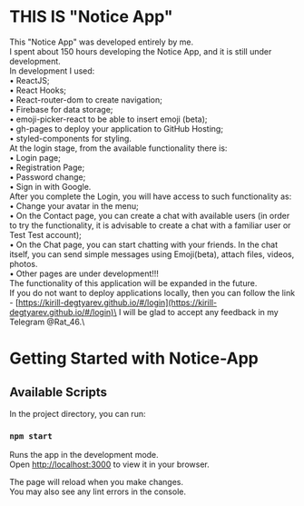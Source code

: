 # THIS IS "Notice App"

This "Notice App" was developed entirely by me.\
I spent about 150 hours developing the Notice App, and it is still under development.\
In development I used:\
• ReactJS;\
• React Hooks;\
• React-router-dom to create navigation;\
• Firebase for data storage;\
• emoji-picker-react to be able to insert emoji (beta);\
• gh-pages to deploy your application to GitHub Hosting;\
• styled-components for styling.\
At the login stage, from the available functionality there is:\
• Login page;\
• Registration Page;\
• Password change;\
• Sign in with Google.\
After you complete the Login, you will have access to such functionality as:\
• Change your avatar in the menu;\
• On the Contact page, you can create a chat with available users (in order to try the functionality, it is advisable to create a chat with a familiar user or Test Test account);\
• On the Chat page, you can start chatting with your friends. In the chat itself, you can send simple messages using Emoji(beta), attach files, videos, photos.\
• Other pages are under development!!!\
The functionality of this application will be expanded in the future.\
If you do not want to deploy applications locally, then you can follow the link - [https://kirill-degtyarev.github.io/#/login](https://kirill-degtyarev.github.io/#/login)\
I will be glad to accept any feedback in my Telegram @Rat_46.\

# Getting Started with Notice-App

## Available Scripts

In the project directory, you can run:

### `npm start`

Runs the app in the development mode.\
Open [http://localhost:3000](http://localhost:3000) to view it in your browser.

The page will reload when you make changes.\
You may also see any lint errors in the console.
